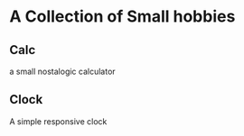 # A Collection of Small hobbies

## Calc
a small nostalogic calculator


## Clock
A simple responsive clock